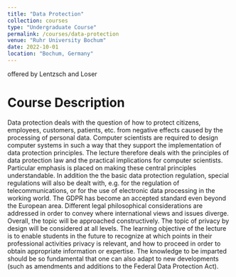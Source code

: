 ```yaml
---
title: "Data Protection"
collection: courses
type: "Undergraduate Course"
permalink: /courses/data-protection
venue: "Ruhr University Bochum"
date: 2022-10-01
location: "Bochum, Germany"
---
```


offered by Lentzsch and Loser

Course Description
======

Data protection deals with the question of how to protect citizens, employees, customers, patients, etc. from negative effects caused by the processing of personal data.
Computer scientists are required to design computer systems in such a way that they support the implementation of data protection principles.
The lecture therefore deals with the principles of data protection law and the practical implications for computer scientists.
Particular emphasis is placed on making these central principles understandable.
In addition the the basic data protection regulation, special regulations will also be dealt with, e.g. for the regulation of telecommunications, or for the use of electronic data processing in the working world.
The GDPR has become an accepted standard even beyond the European area.
Different legal philosophical considerations are addressed in order to convey where international views and issues diverge.
Overall, the topic will be approached constructively. The topic of privacy by design will be considered at all levels.
The learning objective of the lecture is to enable students in the future to recognize at which points in their professional activities privacy is relevant, and how to proceed in order to obtain appropriate information or expertise.
The knowledge to be imparted should be so fundamental that one can also adapt to new developments (such as amendments and additions to the Federal Data Protection Act).

